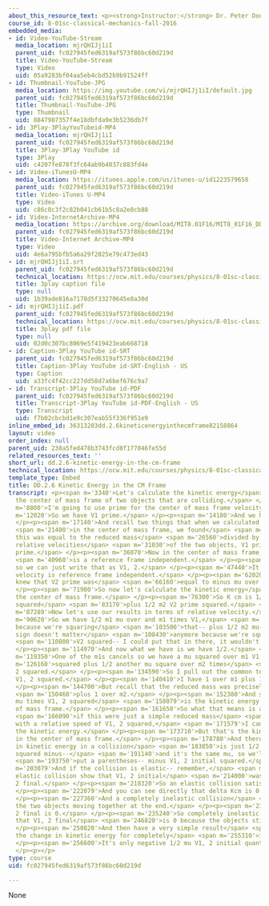 ```yaml
---
about_this_resource_text: <p><strong>Instructor:</strong> Dr. Peter Dourmashkin</p>
course_id: 8-01sc-classical-mechanics-fall-2016
embedded_media:
- id: Video-YouTube-Stream
  media_location: mjrQHIJj1iI
  parent_uid: fc027945fed6319af573f86bc60d219d
  title: Video-YouTube-Stream
  type: Video
  uid: 05a9283bf04aa5eb4cbd52b9b91524ff
- id: Thumbnail-YouTube-JPG
  media_location: https://img.youtube.com/vi/mjrQHIJj1iI/default.jpg
  parent_uid: fc027945fed6319af573f86bc60d219d
  title: Thumbnail-YouTube-JPG
  type: Thumbnail
  uid: 8847907357f4e18dbfda9e3b5236db7f
- id: 3Play-3PlayYouTubeid-MP4
  media_location: mjrQHIJj1iI
  parent_uid: fc027945fed6319af573f86bc60d219d
  title: 3Play-3Play YouTube id
  type: 3Play
  uid: c4207fe878f3fc64ab9b4037c883fd4e
- id: Video-iTunesU-MP4
  media_location: https://itunes.apple.com/us/itunes-u/id1223579658
  parent_uid: fc027945fed6319af573f86bc60d219d
  title: Video-iTunes U-MP4
  type: Video
  uid: c86c8c3f2c82b041cb61b5c8a2e8cb88
- id: Video-InternetArchive-MP4
  media_location: https://archive.org/download/MIT8.01F16/MIT8_01F16_DD_CMframe6_360p.mp4
  parent_uid: fc027945fed6319af573f86bc60d219d
  title: Video-Internet Archive-MP4
  type: Video
  uid: 4e6a795bfb5a6a29f2025e79c473ed43
- id: mjrQHIJj1iI.srt
  parent_uid: fc027945fed6319af573f86bc60d219d
  technical_location: https://ocw.mit.edu/courses/physics/8-01sc-classical-mechanics-fall-2016/week-9-collision-theory/dd.2.6-kinetic-energy-in-the-cm-frame/dd.2.6-kinetic-energy-in-the-cm-frame/mjrQHIJj1iI.srt
  title: 3play caption file
  type: null
  uid: 1b39ade816a7178d5f33270645e8a30d
- id: mjrQHIJj1iI.pdf
  parent_uid: fc027945fed6319af573f86bc60d219d
  technical_location: https://ocw.mit.edu/courses/physics/8-01sc-classical-mechanics-fall-2016/week-9-collision-theory/dd.2.6-kinetic-energy-in-the-cm-frame/dd.2.6-kinetic-energy-in-the-cm-frame/mjrQHIJj1iI.pdf
  title: 3play pdf file
  type: null
  uid: 02d0c307bc8069e5f419423eab668718
- id: Caption-3Play YouTube id-SRT
  parent_uid: fc027945fed6319af573f86bc60d219d
  title: Caption-3Play YouTube id-SRT-English - US
  type: Caption
  uid: a33fc4f42cc227dd58d7a6bef676c9a7
- id: Transcript-3Play YouTube id-PDF
  parent_uid: fc027945fed6319af573f86bc60d219d
  title: Transcript-3Play YouTube id-PDF-English - US
  type: Transcript
  uid: f7b02cbcbd1e9c307eab55f336f951e9
inline_embed_id: 36313283dd.2.6kineticenergyinthecmframe82158864
layout: video
order_index: null
parent_uid: 238a5fed478b3743fcd8f177046fe55d
related_resources_text: ''
short_url: dd.2.6-kinetic-energy-in-the-cm-frame
technical_location: https://ocw.mit.edu/courses/physics/8-01sc-classical-mechanics-fall-2016/week-9-collision-theory/dd.2.6-kinetic-energy-in-the-cm-frame/dd.2.6-kinetic-energy-in-the-cm-frame
template_type: Embed
title: DD.2.6 Kinetic Energy in the CM Frame
transcript: <p><span m='3340'>Let's calculate the kinetic energy</span> <span m='5020'>in
  the center of mass frame of two objects that are colliding.</span> </p><p><span
  m='8800'>I'm going to use prime for the center of mass frame velocity.</span> </p><p><span
  m='12020'>So we have V1 prime.</span> </p><p><span m='14180'>And we have V2 prime.</span>
  </p><p><span m='17140'>And recall two things that when we calculated V1 prime</span>
  <span m='21400'>in the center of mass frame, we found</span> <span m='23560'>that
  this was equal to the reduced mass</span> <span m='26560'>divided by m1 times the
  relative velocities</span> <span m='31030'>of the two objects, V1 prime minus V2
  prime.</span> </p><p><span m='36070'>Now in the center of mass frame, this quantity</span>
  <span m='40960'>is a reference frame independent.</span> </p><p><span m='43130'>And
  so we can just write that as V1, 2.</span> </p><p><span m='47440'>It's the relative
  velocity is reference frame independent.</span> </p><p><span m='62020'>So we also
  knew that V2 prime was</span> <span m='66160'>equal to minus mu over m2 V1, 2.</span>
  </p><p><span m='71980'>So now let's calculate the kinetic energy</span> <span m='74530'>in
  the center of mass frame.</span> </p><p><span m='76300'>So K cm is 1/2 m1 V1 prime
  squared</span> <span m='83170'>plus 1/2 m2 V2 prime squared.</span> </p><p><span
  m='87289'>Now let's use our results in terms of relative velocity.</span> </p><p><span
  m='90620'>So we have 1/2 m1 mu over and m1 times V1,</span> <span m='99729'>2 squared--
  because we're squaring</span> <span m='103500'>that-- plus 1/2 m2 mu-- the minus
  sign doesn't matter</span> <span m='108430'>anymore because we're squaring it--</span>
  <span m='110800'>V2 squared-- I could put that in there, it wouldn't matter.</span>
  </p><p><span m='114970'>And now what we have is we have 1/2.</span> </p><p><span
  m='119350'>One of the m1s cancels so we have a mu squared over m1 V1, 2</span> <span
  m='126160'>squared plus 1/2 another mu square over m2 times</span> <span m='132070'>V1,
  2 squared.</span> </p><p><span m='134590'>So I pull out the common terms, mu square,
  V1, 2 squared.</span> </p><p><span m='140410'>I have 1 over m1 plus 1 over m2.</span>
  </p><p><span m='144700'>But recall that the reduced mass was precisely 1 over m1</span>
  <span m='150460'>plus 1 over m2.</span> </p><p><span m='152380'>And so I get 1/2
  mu times V1, 2 squared</span> <span m='158079'>is the kinetic energy in the center
  of mass frame.</span> </p><p><span m='161650'>So what that means is a way of thinking</span>
  <span m='166090'>if this were just a simple reduced mass</span> <span m='168030'>problem
  with a relative speed of V1, 2 squared,</span> <span m='171579'>I can write down
  the kinetic energy.</span> </p><p><span m='173710'>But that's the kinetic energy
  in the center of mass frame.</span> </p><p><span m='178780'>And therefore, the change
  in kinetic energy in a collision</span> <span m='183850'>is just 1/2 V1, 2 V final
  squared minus--</span> <span m='191140'>and it's the same mu, so we'll just</span>
  <span m='193750'>put a parentheses-- minus V1, 2 initial squared.</span> </p><p><span
  m='203079'>And if the collision is elastic-- remember,</span> <span m='206530'>our
  elastic collision show that V1, 2 initial</span> <span m='214000'>was minus V1,
  2 final.</span> </p><p><span m='218320'>So an elastic collision satisfies that condition.</span>
  </p><p><span m='222079'>And you can see directly that delta Kcm is 0 in that case.</span>
  </p><p><span m='227360'>And a completely inelastic collision</span> <span m='229960'>has
  the two objects moving together at the end.</span> </p><p><span m='232840'>So V1,
  2 final is 0.</span> </p><p><span m='235240'>So completely inelastic is the condition
  that V1, 2 final</span> <span m='246820'>is 0 because the objects stick together.</span>
  </p><p><span m='250820'>And then have a very simple result</span> <span m='252670'>for
  the change in kinetic energy for completely</span> <span m='255310'>inelastic collision.</span>
  </p><p><span m='256600'>It's only negative 1/2 mu V1, 2 initial quantity squared.</span>
  </p><p></p>
type: course
uid: fc027945fed6319af573f86bc60d219d

---
```

None
